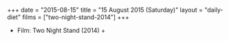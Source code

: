 +++
date = "2015-08-15"
title = "15 August 2015 (Saturday)"
layout = "daily-diet"
films = ["two-night-stand-2014"]
+++


* Film: Two Night Stand (2014) +

